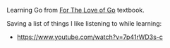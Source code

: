 Learning Go from [For The Love of Go](https://bitfieldconsulting.com/books/love) textbook.

Saving a list of things I like listening to while learning:
* https://www.youtube.com/watch?v=7p41rWD3s-c